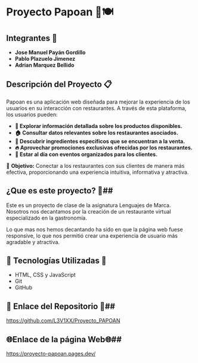 # Proyecto Papoan 🥗🍽️  

## Integrantes 👥  
- **Jose Manuel Payán Gordillo**  
- **Pablo Plazuelo Jimenez**  
- **Adrian Marquez Bellido**  

## Descripción del Proyecto 📋  
Papoan es una aplicación web diseñada para mejorar la experiencia de los usuarios en su interacción con restaurantes. A través de esta plataforma, los usuarios pueden:  
- **🍔 Explorar información detallada sobre los productos disponibles.**  
- **🏠 Consultar datos relevantes sobre los restaurantes asociados.**  
- **🥬 Descubrir ingredientes específicos que se encuentran a la venta.**  
- **🔥 Aprovechar promociones exclusivas ofrecidas por los restaurantes.**  
- **🎉 Estar al día con eventos organizados para los clientes.**  

🎯 **Objetivo:** Conectar a los restaurantes con sus clientes de manera más efectiva, proporcionando una experiencia intuitiva, informativa y atractiva.  


## ¿Que es este proyecto? 🤔##
Este es un proyecto de clase de la asignatura Lenguajes de Marca. Nosotros nos decantamos por la creación de un restaurante virtual especializado en la gastronomía.

Lo que mas nos hemos decantando ha sido en que la página web fuese responsive, lo que nos permitió crear una experiencia de usuario más agradable y atractiva.

## 📝 Tecnologías Utilizadas 📝
- HTML, CSS y JavaScript
- Git
- GitHub

## 🔗 Enlace del Repositorio 🔗##
https://github.com/L3V1XX/Proyecto_PAPOAN   


## 🌐Enlace de la página Web🌐##
https://proyecto-papoan.pages.dev/